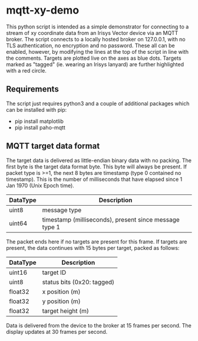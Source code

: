 # mqtt-xy-demo
This python script is intended as a simple demonstrator for connecting to a stream of xy coordinate data from an Irisys Vector device via an MQTT broker. The script connects to a locally hosted broker on 127.0.0.1, with no TLS authentication, no encryption and no password. These all can be enabled, however, by modifying the lines at the top of the script in line with the comments.
Targets are plotted live on the axes as blue dots. Targets marked as "tagged" (ie. wearing an Irisys lanyard) are further highlighted with a red circle.

## Requirements
The script just requires python3 and a couple of additional packages which can be installed with pip:
* pip install matplotlib
* pip install paho-mqtt

## MQTT target data format
The target data is delivered as little-endian binary data with no packing. The first byte is the target data format byte. This byte will always be present.
If packet type is >=1, the next 8 bytes are timestamp (type 0 contained no timestamp). This is the number of milliseconds that have elapsed since 1 Jan 1970 (Unix Epoch time).

| DataType | Description                                            |
| -------- | ------------------------------------------------------ |
| uint8    | message type                                           |
| uint64   | timestamp (milliseconds), present since message type 1 |

The packet ends here if no targets are present for this frame. If targets are present, the data continues with 15 bytes per target, packed as follows:

| DataType | Description                |
| -------- | -------------------------- |
| uint16   | target ID                  |
| uint8    | status bits (0x20: tagged) |
| float32  | x position (m)             |
| float32  | y position (m)             |
| float32  | target height (m)          |

Data is delivered from the device to the broker at 15 frames per second. The display updates at 30 frames per second.

